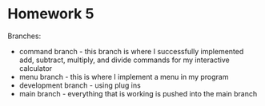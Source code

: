 # Homework 5

Branches:

- command branch - this branch is where I successfully implemented add, subtract, multiply, and divide commands for my interactive calculator 
- menu branch - this is where I implement a menu in my program 
- development branch - using plug ins 
- main branch - everything that is working is pushed into the main branch 


